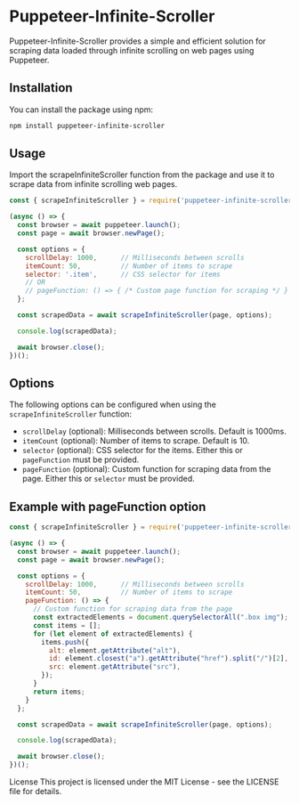 # Puppeteer-Infinite-Scroller

Puppeteer-Infinite-Scroller provides a simple and efficient solution for scraping data loaded through infinite scrolling on web pages using Puppeteer.

## Installation

You can install the package using npm:

```bash
npm install puppeteer-infinite-scroller
```

## Usage
Import the scrapeInfiniteScroller function from the package and use it to scrape data from infinite scrolling web pages.

```javascript
const { scrapeInfiniteScroller } = require('puppeteer-infinite-scroller');

(async () => {
  const browser = await puppeteer.launch();
  const page = await browser.newPage();

  const options = {
    scrollDelay: 1000,      // Milliseconds between scrolls
    itemCount: 50,          // Number of items to scrape
    selector: '.item',      // CSS selector for items
    // OR
    // pageFunction: () => { /* Custom page function for scraping */ }
  };

  const scrapedData = await scrapeInfiniteScroller(page, options);

  console.log(scrapedData);

  await browser.close();
})();
```

## Options

The following options can be configured when using the `scrapeInfiniteScroller` function:

- `scrollDelay` (optional): Milliseconds between scrolls. Default is 1000ms.
- `itemCount` (optional): Number of items to scrape. Default is 10.
- `selector` (optional): CSS selector for the items. Either this or `pageFunction` must be provided.
- `pageFunction` (optional): Custom function for scraping data from the page. Either this or `selector` must be provided.

## Example with pageFunction option

```javascript
const { scrapeInfiniteScroller } = require('puppeteer-infinite-scroller');

(async () => {
  const browser = await puppeteer.launch();
  const page = await browser.newPage();

  const options = {
    scrollDelay: 1000,      // Milliseconds between scrolls
    itemCount: 50,          // Number of items to scrape
    pageFunction: () => {
      // Custom function for scraping data from the page
      const extractedElements = document.querySelectorAll(".box img");
      const items = [];
      for (let element of extractedElements) {
        items.push({
          alt: element.getAttribute("alt"),
          id: element.closest("a").getAttribute("href").split("/")[2],
          src: element.getAttribute("src"),
        });
      }
      return items;
    }
  };

  const scrapedData = await scrapeInfiniteScroller(page, options);

  console.log(scrapedData);

  await browser.close();
})();
```

License
This project is licensed under the MIT License - see the LICENSE file for details.

